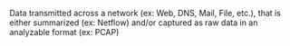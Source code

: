 Data transmitted across a network (ex: Web, DNS, Mail, File, etc.), that is either summarized (ex: Netflow) and/or captured as raw data in an analyzable format (ex: PCAP)